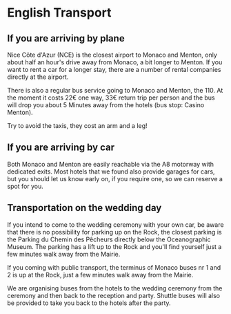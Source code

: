 # English Transport

## If you are arriving by plane

Nice Côte d'Azur (NCE) is the closest airport to Monaco and Menton, only about half an hour's drive away from Monaco, a bit longer to Menton. If you want to rent a car for a longer stay, there are a number of rental companies directly at the airport.

There is also a regular bus service going to Monaco and Menton, the 110. At the moment it costs 22€ one way, 33€ return trip per person and the bus will drop you about 5 Minutes away from the hotels (bus stop: Casino Menton).

Try to avoid the taxis, they cost an arm and a leg!

## If you are arriving by car

Both Monaco and Menton are easily reachable via the A8 motorway with dedicated exits. Most hotels that we found also provide garages for cars, but you should let us know early on, if you require one, so we can reserve a spot for you.

## Transportation on the wedding day

If you intend to come to the wedding ceremony with your own car, be aware that there is no possibility for parking up on the Rock, the closest parking is the Parking du Chemin des Pêcheurs directly below the Oceanographic Museum. The parking has a lift up to the Rock and you'll find yourself just a few minutes walk away from the Mairie.

If you coming with public transport, the terminus of Monaco buses nr 1 and 2 is up at the Rock, just a few minutes walk away from the Mairie.

We are organising buses from the hotels to the wedding ceremony from the ceremony and then back to the reception and party. Shuttle buses will also be provided to take you back to the hotels after the party.
